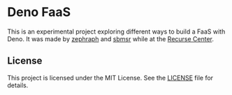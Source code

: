 # Deno FaaS

This is an experimental project exploring different ways to build a FaaS with Deno. It was made by [zephraph](https://github.com/zephraph) and [sbmsr](https://github.com/sbmsr) while at the [Recurse Center](https://www.recurse.com/).

## License

This project is licensed under the MIT License. See the [LICENSE](LICENSE) file for details.

